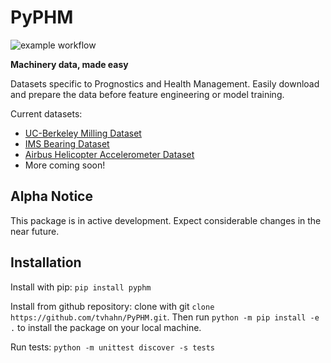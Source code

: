 # PyPHM
![example workflow](https://github.com/tvhahn/PyPHM/actions/workflows/main.yml/badge.svg)

**Machinery data, made easy**

Datasets specific to Prognostics and Health Management. Easily download and prepare the data before feature engineering or model training. 

Current datasets:
- [UC-Berkeley Milling Dataset](https://ti.arc.nasa.gov/tech/dash/groups/pcoe/prognostic-data-repository/#milling)
- [IMS Bearing Dataset](https://ti.arc.nasa.gov/tech/dash/groups/pcoe/prognostic-data-repository/#bearing)
- [Airbus Helicopter Accelerometer Dataset](https://www.research-collection.ethz.ch/handle/20.500.11850/415151)
- More coming soon!


## Alpha Notice
This package is in active development. Expect considerable changes in the near future.

## Installation
Install with pip: `pip install pyphm`

Install from github repository: clone with git `clone https://github.com/tvhahn/PyPHM.git`. Then run `python -m pip install -e .` to install the package on your local machine.

Run tests: `python -m unittest discover -s tests`

